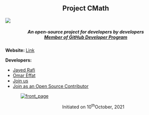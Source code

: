 <h2 align="center">Project CMath</h2>
<img src="https://badges.frapsoft.com/os/v1/open-source.svg?v=103)](https://github.com/ellerbrock/open-source-badges/">
<h5 align="center">An open-source project for developers by developers<br/><a href="https://docs.github.com/en/developers/overview/github-developer-program">Member of GitHub Developer Program</a></h5>
  <p><strong>Website: </strong><a href="https://jayedrafiprojects.github.io/cmath.c/">Link</a></p>
  <p><strong>Developers:</strong></p>
  <p>
    <ul>
      <li><a href="https://jayedrafi.com">Jayed Rafi<a/></li>
      <li><a href="https://github.com/OmarEfat">Omar Effat</a></li>
      <li><a href="https://docs.google.com/forms/d/e/1FAIpQLSd5TYYE53fGIzWr1rfADIQ0pVnfk0gw71PobHzDgWRO_oPG9A/viewform">Join us</a></li>
      <li><a href="https://docs.google.com/forms/d/e/1FAIpQLSd5TYYE53fGIzWr1rfADIQ0pVnfk0gw71PobHzDgWRO_oPG9A/viewform">Join as an Open Source Contributor</a></li>
    <ul>
  </p>
<a href ="https://jayedrafiprojects.github.io/cmath.c/"><img src="https://github.com/JayedRafiProjects/cmath.c/blob/main/cm_icon_transparent.png" alt="front_page"></a>
  <p align="center">Initiated on 10<sup>th</sup>October, 2021</p>

